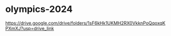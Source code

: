 # olympics-2024
https://drive.google.com/drive/folders/1sF6kHk1UKMH2RX0VkknPoQqoxqKPXmXJ?usp=drive_link
